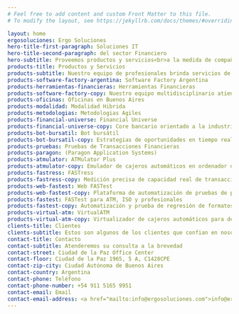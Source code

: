 ```yaml
---
# Feel free to add content and custom Front Matter to this file.
# To modify the layout, see https://jekyllrb.com/docs/themes/#overriding-theme-defaults

layout: home
ergosoluciones: Ergo Soluciones
hero-title-first-paragraph: Soluciones IT
hero-title-second-paragraph: del sector Financiero
hero-subtitle: Proveemos productos y servicios<br>a la medida de compañías de clase mundial
products-title: Productos y Servicios
products-subtitle: Nuestro equipo de profesionales brinda servicios de desarrollo de software.<br>Contamos con herramientas de emulación, testing, Core bancario y bots bursátiles.
products-software-factory-argentina: Software Factory Argentina
products-herramientas-financieras: Herramientas Financieras
products-software-factory-copy: Nuestro equipo multidisciplinario atiende el ciclo de vida completo:<br/> &#8226; Análisis<br/> &#8226; Desarrollo<br/> &#8226; Documentación<br/> &#8226; Implementaciones<br/> &#8226; Guardias<br/> &#8226; Soporte a inicidentes<br/>
products-oficinas: Oficinas en Buenos Aires
products-modalidad: Modalidad Hibrida
products-metodologias: Metodologias Agiles
products-financial-universe: Financial Universe
products-financial-universe-copy: Core bancario orientado a la industria automotriz
products-bot-bursatil: Bot bursátil
products-bot-bursatil-copy: Estrategias de oportunidades en tiempo real en la bolsa de valores
products-pruebas: Pruebas de Transacciones Financieras
products-paragon: (Paragon Application Systems)
products-atmulator: ATMulator Plus
products-atmulator-copy: Emulador de cajeros automáticos en ordenador de escritorio
products-fastress: FASTress
products-fastress-copy: Medición precisa de capacidad real de transacciones mediante pruebas de esfuerzo
products-web-fastest: Web FASTest
products-web-fastest-copy: Plataforma de automatización de pruebas de pagos totalmente online
products-fastest: FASTest para ATM, ISO y profesionales
products-fastest-copy: Automatización y prueba de regresión de formatos de mensajes financieros
products-virtual-atm: VirtualATM
products-virtual-atm-copy: Virtualizador de cajeros automáticos para desarrollo, prueba y validación de aplicaciones a nivel empresarial
clients-title: Clientes
clients-subtitle: Estos son algunos de los clientes que confian en nosotros
contact-title: Contacto
contact-subtitle: Atenderemos su consulta a la brevedad
contact-street: Ciudad de la Paz Office Center
contact-floor: Ciudad de la Paz 1965, 5 A, C1428CPE
contact-zip-city: Ciudad Autónoma de Buenos Aires
contact-country: Argentina
contact-phone: Teléfono
contact-phone-number: +54 911 5165 9951
contact-email: Email
contact-email-address: <a href="mailto:info@ergosoluciones.com">info@ergosoluciones.com</a>
---
```


